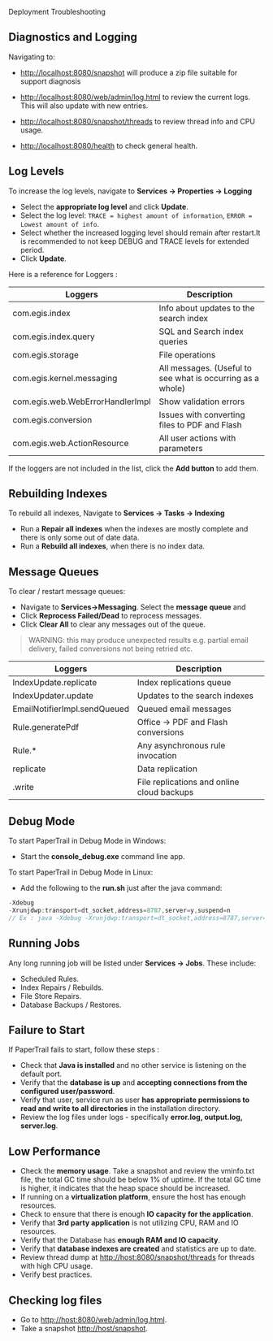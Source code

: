 Deployment Troubleshooting

## Diagnostics and Logging

Navigating to:

*  [http://localhost:8080/snapshot](http://localhost:8080/snapshot) will produce a zip file suitable for support diagnosis

*  [http://localhost:8080/web/admin/log.html](http://localhost:8080/web/admin/log.html) to review the current logs. This will also update with new entries.

*  [http://localhost:8080/snapshot/threads](http://localhost:8080/snapshot/threads) to review thread info and CPU usage.

*  [http://localhost:8080/health](http://localhost:8080/health) to check general health.

## Log Levels

To increase the log levels, navigate to  __Services -> Properties -> Logging__  


*  Select the __appropriate log level__ and click __Update__.  
*  Select the log level: `TRACE = highest amount of information`, `ERROR = Lowest amount of info`.  
*  Select whether the increased logging level should remain after restart.It is recommended to not keep DEBUG and TRACE levels for extended period.  
*  Click __Update__.  

Here is a reference for Loggers :   

| Loggers | Description 
| -------- | ---------
| com.egis.index | Info about updates to the search index
| com.egis.index.query | SQL and Search index queries
| com.egis.storage | File operations
| com.egis.kernel.messaging | All messages. (Useful to see what is occurring as a whole)
| com.egis.web.WebErrorHandlerImpl | Show validation errors
| com.egis.conversion | Issues with converting files to PDF and Flash
| com.egis.web.ActionResource | All user actions with parameters

If the loggers are not included in the list, click the **Add button** to add them.

## Rebuilding Indexes

To rebuild all indexes, Navigate to __Services -> Tasks -> Indexing__  

*  Run a __Repair all indexes__ when the indexes are mostly complete and there is only some out of date data.  
*  Run a __Rebuild all indexes__, when there is no index data.  

## Message Queues

To clear / restart message queues:  

*  Navigate to __Services->Messaging__. Select the __message queue__ and
*  Click __Reprocess Failed/Dead__ to reprocess messages.  
*  Click __Clear All__ to clear any messages out of the queue.  

> WARNING: this may produce unexpected results e.g. partial email delivery, failed conversions not being retried etc.

| Loggers | Description 
| -------- | ---------
| IndexUpdate.replicate | Index replications queue
| IndexUpdater.update | Updates to the search indexes
| EmailNotifierImpl.sendQueued | Queued email messages
| Rule.generatePdf | Office -> PDF and Flash conversions
| Rule.* | Any asynchronous rule invocation
| replicate | Data replication
| <store>.write | File replications and online cloud backups

## Debug Mode

To start PaperTrail in Debug Mode in Windows:   
  *  Start the **console_debug.exe** command line app.  

 
 
To start PaperTrail in Debug Mode in Linux:   
  *  Add the following to the **run.sh** just after the java command:   

```javascript
-Xdebug  
-Xrunjdwp:transport=dt_socket,address=8787,server=y,suspend=n  
// Ex : java -Xdebug -Xrunjdwp:transport=dt_socket,address=8787,server=y,suspend=n -Xms512m -Xmx512m -XX:MaxPermSize=196m -classpath $(echo ../build/*.jar ../libs/*.jar . | sed 's/ /:/g'):conf com.egis.Startup
```


## Running Jobs

Any long running job will be listed under **Services -> Jobs**. These include:  

*  Scheduled Rules.  
*  Index Repairs / Rebuilds.  
*  File Store Repairs.  
*  Database Backups / Restores.  

## Failure to Start

If PaperTrail fails to start, follow these steps :  

*   Check that __Java is installed__ and no other service is listening on the default port.  
*   Verify that the __database is up__ and __accepting connections from the configured user/password__.  
*   Verify that user, service run as user __has appropriate permissions to read and write to all directories__ in the installation directory.  
*   Review the log files under logs - specifically **error.log, output.log, server.log**.  

## Low Performance 

*  Check the **memory usage**. Take a snapshot and review the vminfo.txt file, the total GC time should be below 1% of uptime. If the total GC time is higher, it indicates that the heap space should be increased.  
*  If running on a **virtualization platform**, ensure the host has enough resources.  
*  Check to ensure that there is enough **IO capacity for the application**.  
*  Verify that **3rd party application** is not utilizing CPU, RAM and IO resources.  
*  Verify that the Database has **enough RAM and IO capacity**.  
*  Verify that **database indexes are created** and statistics are up to date.  
*  Review thread dump at [http://host:8080/snapshot/threads](http://host:8080/snapshot/threads) for threads with high CPU usage.  
*  Verify best practices.  

## Checking log files

*  Go to [http://host:8080/web/admin/log.html](http://host:8080/web/admin/log.html).  
*  Take a snapshot [http://host/snapshot](http://host/snapshot).  
